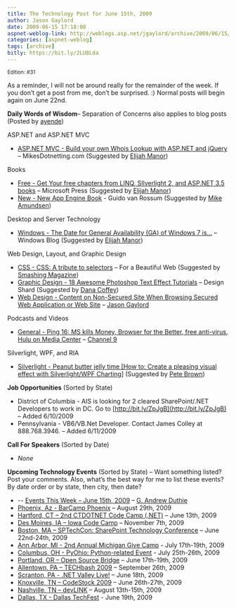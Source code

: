 ```yaml
---
title: The Technology Post for June 15th, 2009
author: Jason Gaylord
date: 2009-06-15 17:18:00
aspnet-weblog-link: http://weblogs.asp.net/jgaylord/archive/2009/06/15/the-technology-post-for-june-15th-2009.aspx
categories: [aspnet-weblog]
tags: [archive]
bitly: https://bit.ly/2LU8Lda
---
```


<small>Edition: #31</small>

As a reminder, I will not be around really for the remainder of the week. If you don’t get a post from me, don’t be surprised. :) Normal posts will begin again on June 22nd.

**Daily Words of Wisdom**– Separation of Concerns also applies to blog posts (Posted by [ayende](http://twitter.com/ayende))

ASP.NET and ASP.NET MVC

- [ASP.NET MVC - Build your own Whois Lookup with ASP.NET and jQuery](http://www.mikesdotnetting.com/Article.aspx?ArticleID=103) – MikesDotnetting.com (Suggested by [Elijah Manor](http://twitter.com/elijahmanor))

Books

- [Free - Get Your free chapters from LINQ, SIlverlight 2, and ASP.NET 3.5 books](http://csna01.libredigital.com/?urvs5cn3s8%2520) – Microsoft Press (Suggested by [Elijah Manor](http://twitter.com/elijahmanor))
- [New - New App Engine Book](http://neopythonic.blogspot.com/2009/06/new-app-engine-book.html) - Guido van Rossum (Suggested by [Mike Amundsen](http://twitter.com/mamund))

Desktop and Server Technology

- [Windows - The Date for General Availability (GA) of Windows 7 is…](http://windowsteamblog.com/blogs/windows7/archive/2009/06/02/the-date-for-general-availability-ga-of-windows-7-is.aspx) – Windows Blog (Suggested by [Elijah Manor](http://twitter.com/elijahmanor))

Web Design, Layout, and Graphic Design

- [CSS - CSS: A tribute to selectors](http://forabeautifulweb.com/blog/about/css_a_tribute_to_selectors/) – For a Beautiful Web (Suggested by [Smashing Magazine](http://twitter.com/smashingmag))
- [Graphic Design - 18 Awesome Photoshop Text Effect Tutorials](http://www.designshard.com/video-tutorials/18-awesome-photoshop-text-effect-tutorials/) – Design Shard (Suggested by [Dana Coffey](http://twitter.com/crazeegeekchick))
- [Web Design - Content on Non-Secured Site When Browsing Secured Web Application or Web Site](http://weblogs.asp.net/jgaylord/archive/2009/06/15/content-on-non-secured-site-when-browsing-secured-web-application-or-web-site.aspx) – [Jason Gaylord](http://twitter.com/jgaylord)

Podcasts and Videos

- [General - Ping 16: MS kills Money, Browser for the Better, free anti-virus, Hulu on Media Center](http://channel9.msdn.com/shows/PingShow/Ping-16-MS-kills-Money-Browser-for-the-Better-free-anti-virus-Hulu-on-Media-Center/) – [Channel 9](http://twitter.com/ch9)

Silverlight, WPF, and RIA

- [Silverlight - Peanut butter jelly time \[How to: Create a pleasing visual effect with Silverlight/WPF Charting\]](http://blogs.msdn.com/delay/archive/2009/06/15/peanut-butter-jelly-time-how-to-create-a-pleasing-visual-effect-with-silverlight-wpf-charting.aspx) (Suggested by [Pete Brown](http://twitter.com/Pete_Brown))

**Job Opportunities** (Sorted by State)

- District of Columbia - AIS is looking for 2 cleared SharePoint/.NET Developers to work in DC. Go to [http://bit.ly/ZpJgB](http://bit.ly/ZpJgB) – Added 6/10/2009
- Pennsylvania - VB6/VB.Net Developer. Contact James Colley at 888.768.3946. – Added 6/11/2009

**Call For Speakers** (Sorted by Date)

- _None_

**Upcoming Technology Events** (Sorted by State) – Want something listed? Post your comments. Also, what’s the best way for me to list these events? By date order or by state, then city, then date?

- \-- [Events This Week – June 15th, 2009](http://blogs.msdn.com/gduthie/archive/2009/06/15/events-this-week-june-15th-2009.aspx) – [G. Andrew Duthie](http://twitter.com/devhammer)
- [Phoenix, Az - BarCamp Phoenix](http://barcamp.org/BarCampPhoenix) – August 29th, 2009
- [Hartford, CT – 2nd CTDOTNET Code Camp (.NET)](http://ctdotnet.org/codecamp2.aspx) – June 13th, 2009
- [Des Moines, IA – Iowa Code Camp](http://iowacodecamp.com/default.aspx) – November 7th, 2009
- [Boston, MA – SPTechCon: SharePoint Technology Conference](http://www.sptechcon.com/) – June 22nd-24th, 2009
- [Ann Arbor, MI - 2nd Annual Michigan Give Camp](http://michigangivecamp.eventbrite.com/) - July 17th-19th, 2009
- [Columbus, OH - PyOhio: Python-related Event](http://www.developerfusion.com/event/13421/pyohio/) - July 25th-26th, 2009
- [Portland, OR – Open Source Bridge](http://www.developerfusion.com/event/12569/open-source-bridge/) – June 17th-19th, 2009
- [Allentown, PA – TECHbash 2009](http://techbash.com/) – September 26th, 2009
- [Scranton, PA - .NET Valley Live!](http://dotnetvalley.com/events/eventdetails.aspx?eventid=72) – June 18th, 2009
- [Knoxville, TN – CodeStock 2009](http://www.codestock.org/) – June 26th-27th, 2009
- [Nashville, TN – devLINK](http://devlink.net/) – August 13th-15th, 2009
- [Dallas, TX - Dallas TechFest](http://www.developerfusion.com/event/12258/dallas-techfest/) - June 19th, 2009